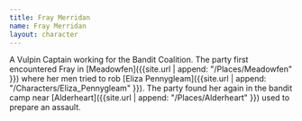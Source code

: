 ```yaml
---
title: Fray Merridan
name: Fray Merridan
layout: character
---
```


A Vulpin Captain working for the Bandit Coalition. The party first encountered Fray in [Meadowfen]({{site.url | append: "/Places/Meadowfen" }}) where her men tried to rob [Eliza Pennygleam]({{site.url | append: "/Characters/Eliza_Pennygleam" }}). The party found her again in the bandit camp near [Alderheart]({{site.url | append: "/Places/Alderheart" }}) used to prepare an assault.
